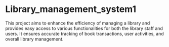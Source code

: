 # Library_management_system1
This project aims to enhance the efficiency of managing a library and provides easy access to various functionalities for both the library staff and users. It ensures accurate tracking of book transactions, user activities, and overall library management.
